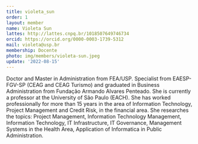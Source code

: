 ```yaml
---
title: violeta_sun
order: 1
layout: member
name: Violeta Sun
lattes: http://lattes.cnpq.br/1018507649746734
orcid: https://orcid.org/0000-0003-1739-5312
mail: violeta@usp.br
membership: Docente
photo: img/members/violeta-sun.jpeg
update: '2022-08-15'
---
```

Doctor and Master in Administration from FEA/USP. Specialist from EAESP-FGV-SP (CEAG and CEAG Turismo) and graduated in Business Administration from Fundação Armando Alvares Penteado. She is currently a professor at the University of São Paulo (EACH). She has worked professionally for more than 15 years in the area of Information Technology, Project Management and Credit Risk, in the financial area. She researches the topics: Project Management, Information Technology Management, Information Technology, IT Infrastructure, IT Governance, Management Systems in the Health Area, Application of Informatica in Public Administration.
